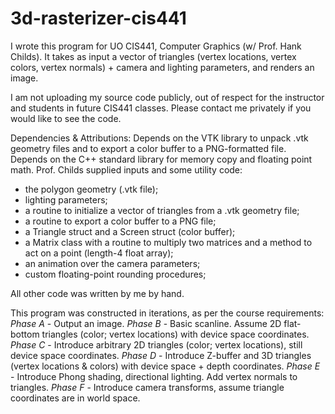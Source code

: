 # 3d-rasterizer-cis441
I wrote this program for UO CIS441, Computer Graphics (w/ Prof. Hank Childs).
It takes as input a vector of triangles (vertex locations, vertex colors, vertex normals) + camera and lighting parameters, and renders an image.

I am not uploading my source code publicly, out of respect for the instructor and students in future CIS441 classes.
Please contact me privately if you would like to see the code.

Dependencies & Attributions:
Depends on the VTK library to unpack .vtk geometry files and to export a color buffer to a PNG-formatted file.
Depends on the C++ standard library for memory copy and floating point math.
Prof. Childs supplied inputs and some utility code:
* the polygon geometry (.vtk file);
* lighting parameters;
* a routine to initialize a vector of triangles from a .vtk geometry file;
* a routine to export a color buffer to a PNG file;
* a Triangle struct and a Screen struct (color buffer);
* a Matrix class with a routine to multiply two matrices and a method to act on a point (length-4 float array);
* an animation over the camera parameters;
* custom floating-point rounding procedures;

All other code was written by me by hand.

This program was constructed in iterations, as per the course requirements:
_Phase A_ - Output an image.
_Phase B_ - Basic scanline. Assume 2D flat-bottom triangles (color; vertex locations) with device space coordinates.
_Phase C_ - Introduce arbitrary 2D triangles (color; vertex locations), still device space coordinates.
_Phase D_ - Introduce Z-buffer and 3D triangles (vertex locations & colors) with device space + depth coordinates.
_Phase E_ - Introduce Phong shading, directional lighting. Add vertex normals to triangles.
_Phase F_ - Introduce camera transforms, assume triangle coordinates are in world space.
